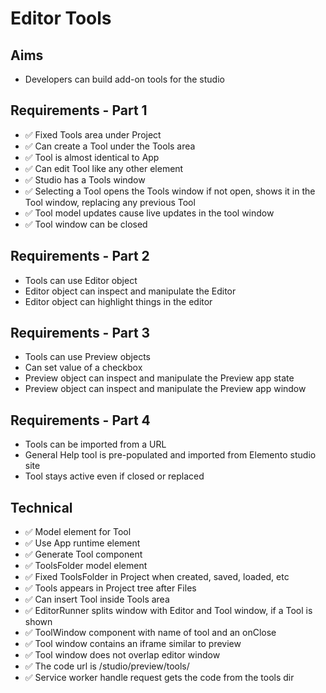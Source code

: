 Editor Tools
============

Aims
----

- Developers can build add-on tools for the studio

Requirements - Part 1
---------------------

- ✅ Fixed Tools area under Project
- ✅ Can create a Tool under the Tools area
- ✅ Tool is almost identical to App
- ✅ Can edit Tool like any other element
- ✅ Studio has a Tools window
- ✅ Selecting a Tool opens the Tools window if not open, shows it in the Tool window, replacing any previous Tool
- ✅ Tool model updates cause live updates in the tool window 
- ✅ Tool window can be closed

Requirements - Part 2
---------------------

- Tools can use Editor object
- Editor object can inspect and manipulate the Editor
- Editor object can highlight things in the editor

Requirements - Part 3
---------------------

- Tools can use Preview objects
- Can set value of a checkbox
- Preview object can inspect and manipulate the Preview app state
- Preview object can inspect and manipulate the Preview app window

Requirements - Part 4
---------------------

- Tools can be imported from a URL
- General Help tool is pre-populated and imported from Elemento studio site
- Tool stays active even if closed or replaced

Technical
---------

- ✅ Model element for Tool
- ✅ Use App runtime element
- ✅ Generate Tool component
- ✅ ToolsFolder model element
- ✅ Fixed ToolsFolder in Project when created, saved, loaded, etc
- ✅ Tools appears in Project tree after Files
- ✅ Can insert Tool inside Tools area
- ✅ EditorRunner splits window with Editor and Tool window, if a Tool is shown
- ✅ ToolWindow component with name of tool and an onClose
- ✅ Tool window contains an iframe similar to preview
- ✅ Tool window does not overlap editor window
- ✅ The code url is /studio/preview/tools/<tool-name>
- ✅ Service worker handle request gets the code from the tools dir
